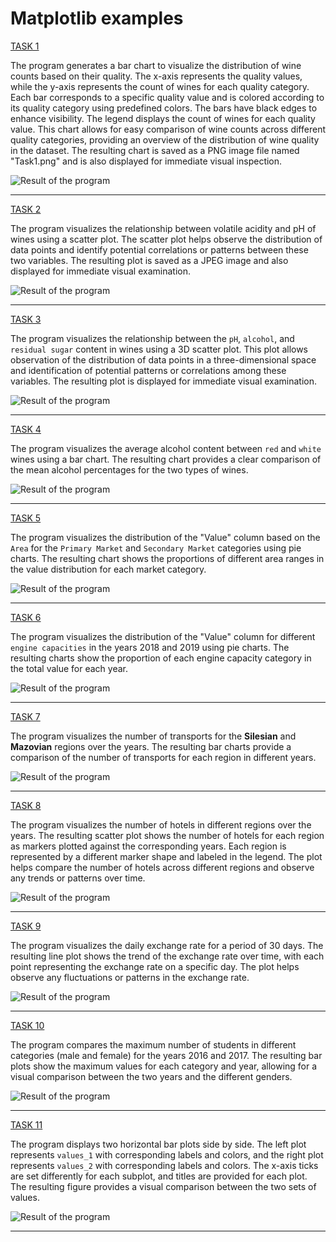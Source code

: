 # Matplotlib examples

[TASK 1](https://github.com/AndriiNorets/matplotlib-examples/blob/main/Task1.py)

The program generates a bar chart to visualize the distribution of wine counts based on their quality. 
The x-axis represents the quality values, while the y-axis represents the count of wines for each quality category. 
Each bar corresponds to a specific quality value and is colored according to its quality category using predefined colors. 
The bars have black edges to enhance visibility. The legend displays the count of wines for each quality value. 
This chart allows for easy comparison of wine counts across different quality categories, 
providing an overview of the distribution of wine quality in the dataset. 
The resulting chart is saved as a PNG image file named "Task1.png" and is also displayed for immediate visual inspection.

![Result of the program](https://github.com/AndriiNorets/matplotlib-examples/blob/main/Task1.png)

---

[TASK 2](https://github.com/AndriiNorets/matplotlib-examples/blob/main/Task2.py)

The program visualizes the relationship between volatile acidity and pH of wines using a scatter plot. 
The scatter plot helps observe the distribution of data points and identify potential correlations or patterns between these two variables. 
The resulting plot is saved as a JPEG image and also displayed for immediate visual examination.

![Result of the program](https://github.com/AndriiNorets/matplotlib-examples/blob/main/Task2.jpg)

---

[TASK 3](https://github.com/AndriiNorets/matplotlib-examples/blob/main/Task3.py)

The program visualizes the relationship between the `pH`, `alcohol`, and `residual sugar` content in wines using a 3D scatter plot. 
This plot allows observation of the distribution of data points in a three-dimensional space and identification of potential patterns or correlations among these variables. 
The resulting plot is displayed for immediate visual examination.

![Result of the program](https://github.com/AndriiNorets/matplotlib-examples/blob/main/Task_3_screenshot.png)

---

[TASK 4](https://github.com/AndriiNorets/matplotlib-examples/blob/main/Task4.py)

The program visualizes the average alcohol content between `red` and `white` wines using a bar chart. 
The resulting chart provides a clear comparison of the mean alcohol percentages for the two types of wines.

![Result of the program](https://github.com/AndriiNorets/matplotlib-examples/blob/main/Task4.png)

---

[TASK 5](https://github.com/AndriiNorets/matplotlib-examples/blob/main/Task5.py)

The program visualizes the distribution of the "Value" column based on the `Area` for the `Primary Market` and `Secondary Market` categories using pie charts. 
The resulting chart shows the proportions of different area ranges in the value distribution for each market category.

![Result of the program](https://github.com/AndriiNorets/matplotlib-examples/blob/main/Task5.png)

---

[TASK 6](https://github.com/AndriiNorets/matplotlib-examples/blob/main/Task%206.py)

The program visualizes the distribution of the "Value" column for different `engine capacities` in the years 2018 and 2019 using pie charts. 
The resulting charts show the proportion of each engine capacity category in the total value for each year.

![Result of the program](https://github.com/AndriiNorets/matplotlib-examples/blob/main/Task_6_result.png)

---

[TASK 7](https://github.com/AndriiNorets/matplotlib-examples/blob/main/Task7.py)

The program visualizes the number of transports for the **Silesian** and **Mazovian** regions over the years. 
The resulting bar charts provide a comparison of the number of transports for each region in different years.

![Result of the program](https://github.com/AndriiNorets/matplotlib-examples/blob/main/Task7.jpg)

---

[TASK 8](https://github.com/AndriiNorets/matplotlib-examples/blob/main/Task8.py)

The program visualizes the number of hotels in different regions over the years. 
The resulting scatter plot shows the number of hotels for each region as markers plotted against the corresponding years. 
Each region is represented by a different marker shape and labeled in the legend. 
The plot helps compare the number of hotels across different regions and observe any trends or patterns over time.

![Result of the program](https://github.com/AndriiNorets/matplotlib-examples/blob/main/Task8.png)

---

[TASK 9](https://github.com/AndriiNorets/matplotlib-examples/blob/main/Task%209.py)

The program visualizes the daily exchange rate for a period of 30 days.
The resulting line plot shows the trend of the exchange rate over time, with each point representing the exchange rate on a specific day.
The plot helps observe any fluctuations or patterns in the exchange rate.

![Result of the program](https://github.com/AndriiNorets/matplotlib-examples/blob/main/Task9.jpg)

---

[TASK 10](https://github.com/AndriiNorets/matplotlib-examples/blob/main/Task10.py)

The program compares the maximum number of students in different categories (male and female) for the years 2016 and 2017. 
The resulting bar plots show the maximum values for each category and year, allowing for a visual comparison between the two years and the different genders.

![Result of the program](https://github.com/AndriiNorets/matplotlib-examples/blob/main/Task10.png)

---

[TASK 11](https://github.com/AndriiNorets/matplotlib-examples/blob/main/Task11.py)

The program displays two horizontal bar plots side by side. 
The left plot represents `values_1` with corresponding labels and colors, and the right plot represents `values_2` with corresponding labels and colors. 
The x-axis ticks are set differently for each subplot, and titles are provided for each plot. 
The resulting figure provides a visual comparison between the two sets of values.

![Result of the program](https://github.com/AndriiNorets/matplotlib-examples/blob/main/Task11.jpg)

---